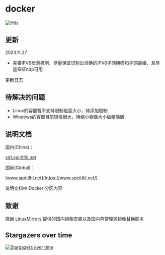 # docker

[![Hits](https://hits.seeyoufarm.com/api/count/incr/badge.svg?url=https%3A%2F%2Fgithub.com%2FspiritLHLS%2Fdocker&count_bg=%2379C83D&title_bg=%23555555&icon=&icon_color=%23E7E7E7&title=hits&edge_flat=false)](https://hits.seeyoufarm.com)

## 更新

2023.11.27

- 完善IPV6检测机制，尽量保证识别出准确的IPV6子网掩码和子网前缀，且尽量保证ndp可用

[更新日志](CHANGELOG.md)

## 待解决的问题

- Linux的容器暂不支持限制磁盘大小，待添加限制
- Windows的容器目前镜像很大，待缩小镜像大小做精简版

## 说明文档

国内(China)：

[virt.spiritlhl.net](https://virt.spiritlhl.net/)

国际(Global)：

[www.spiritlhl.net](https://www.spiritlhl.net/)

说明文档中 Docker 分区内容

## 致谢

感谢 [LinuxMirrors](https://github.com/SuperManito/LinuxMirrors) 提供的国内镜像安装以及国内包管理源镜像替换脚本

## Stargazers over time

[![Stargazers over time](https://starchart.cc/spiritLHLS/docker.svg)](https://starchart.cc/spiritLHLS/docker)

